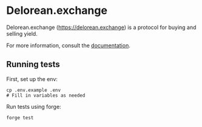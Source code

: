 # Delorean.exchange

Delorean.exchange (https://delorean.exchange) is a protocol for buying and selling yield.

For more information, consult the [documentation](https://delorean.gitbook.io/delorean/).

## Running tests

First, set up the env:

```
cp .env.example .env
# Fill in variables as needed
```

Run tests using forge:

```
forge test
```
